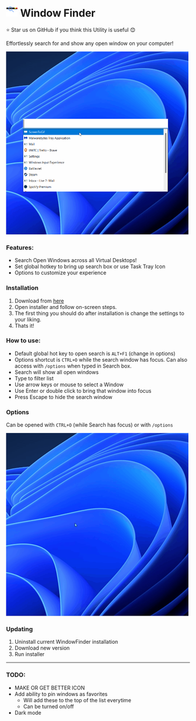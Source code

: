# ![](./WindowSearcher//WindowFinderIcon.png) Window Finder

⭐ Star us on GitHub if you think this Utility is useful 😊

Effortlessly search for and show any open window on your computer!

<img src="gifs/WindowFinderMainDemo.gif" data-canonical-src="gifs/WindowFinderMainDemo.gif.gif" width="500" height="500" />

### Features:
 - Search Open Windows across all Virtual Desktops!
 - Set global hotkey to bring up search box or use Task Tray Icon
 - Options to customize your experience

### Installation
1. Download from [here]
1. Open installer and follow on-screen steps.
1. The first thing you should do after installation is change the settings to your liking.
1. Thats it!

### How to use:
- Default global hot key to open search is `ALT+F1` (change in options)
- Options shortcut is `CTRL+O` while the search window has focus. Can also access with `/options` when typed in Search box.
- Search will show all open windows 
- Type to filter list
- Use arrow keys or mouse to select a Window
- Use Enter or double click to bring that window into focus
- Press Escape to hide the search window

### Options
Can be opened with `CTRL+O` (while Search has focus) or with `/options`

<img src="gifs/Options.gif" data-canonical-src="gifs/Options.gif" width="500" height="500" />

### Updating
1. Uninstall current WindowFinder installation
2. Download new version
3. Run installer

---
### TODO:
- MAKE OR GET BETTER ICON
- Add ability to pin windows as favorites
    - Will add these to the top of the list everytime
    - Can be turned on/off
- Dark mode

[here]: https://github.com/keagster1/WindowFinder/releases
